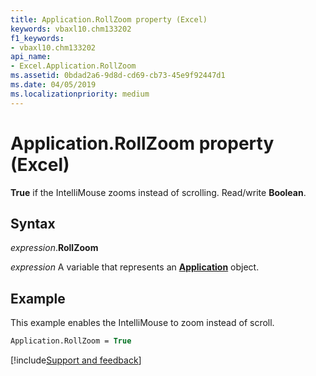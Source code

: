 ```yaml
---
title: Application.RollZoom property (Excel)
keywords: vbaxl10.chm133202
f1_keywords:
- vbaxl10.chm133202
api_name:
- Excel.Application.RollZoom
ms.assetid: 0bdad2a6-9d8d-cd69-cb73-45e9f92447d1
ms.date: 04/05/2019
ms.localizationpriority: medium
---
```



# Application.RollZoom property (Excel)

**True** if the IntelliMouse zooms instead of scrolling. Read/write **Boolean**.


## Syntax

_expression_.**RollZoom**

_expression_ A variable that represents an **[Application](Excel.Application(object).md)** object.


## Example

This example enables the IntelliMouse to zoom instead of scroll.

```vb
Application.RollZoom = True
```



[!include[Support and feedback](~/includes/feedback-boilerplate.md)]